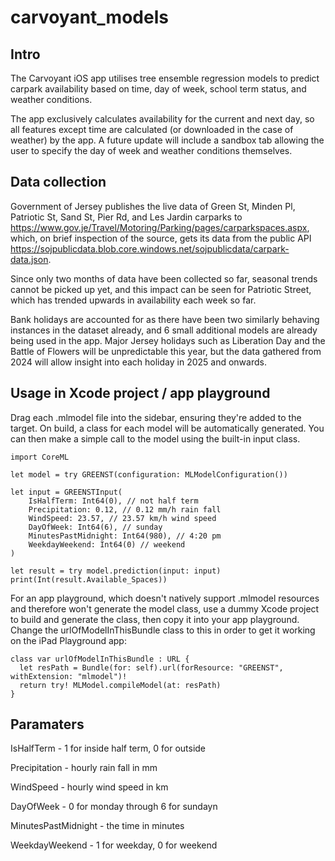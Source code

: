 # carvoyant_models

## Intro

The Carvoyant iOS app utilises tree ensemble regression models to predict carpark availability based on time, day of week, school term status, and weather conditions.

The app exclusively calculates availability for the current and next day, so all features except time are calculated (or downloaded in the case of weather) by the app. A future update will include a sandbox tab allowing the user to specify the day of week and weather conditions themselves. 

## Data collection

Government of Jersey publishes the live data of Green St, Minden Pl, Patriotic St, Sand St, Pier Rd, and Les Jardin carparks to https://www.gov.je/Travel/Motoring/Parking/pages/carparkspaces.aspx, which, on brief inspection of the source, gets its data from the public API https://sojpublicdata.blob.core.windows.net/sojpublicdata/carpark-data.json.

Since only two months of data have been collected so far, seasonal trends cannot be picked up yet, and this impact can be seen for Patriotic Street, which has trended upwards in availability each week so far. 

Bank holidays are accounted for as there have been two similarly behaving instances in the dataset already, and 6 small additional models are already being used in the app. Major Jersey holidays such as Liberation Day and the Battle of Flowers will be unpredictable this year, but the data gathered from 2024 will allow insight into each holiday in 2025 and onwards.

## Usage in Xcode project / app playground

Drag each .mlmodel file into the sidebar, ensuring they're added to the target. On build, a class for each model will be automatically generated. You can then make a simple call to the model using the built-in input class.

```
import CoreML

let model = try GREENST(configuration: MLModelConfiguration())

let input = GREENSTInput(
    IsHalfTerm: Int64(0), // not half term
    Precipitation: 0.12, // 0.12 mm/h rain fall
    WindSpeed: 23.57, // 23.57 km/h wind speed
    DayOfWeek: Int64(6), // sunday
    MinutesPastMidnight: Int64(980), // 4:20 pm
    WeekdayWeekend: Int64(0) // weekend
)

let result = try model.prediction(input: input)
print(Int(result.Available_Spaces))
```

For an app playground, which doesn't natively support .mlmodel resources and therefore won't generate the model class, use a dummy Xcode project to build and generate the class, then copy it into your app playground. Change the urlOfModelInThisBundle class to this in order to get it working on the iPad Playground app:
```
class var urlOfModelInThisBundle : URL {
  let resPath = Bundle(for: self).url(forResource: "GREENST", withExtension: "mlmodel")!
  return try! MLModel.compileModel(at: resPath)
}
```

## Paramaters

IsHalfTerm - 1 for inside half term, 0 for outside

Precipitation - hourly rain fall in mm

WindSpeed - hourly wind speed in km

DayOfWeek - 0 for monday through 6 for sundayn

MinutesPastMidnight - the time in minutes

WeekdayWeekend - 1 for weekday, 0 for weekend
